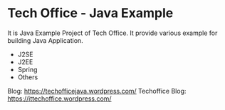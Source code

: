 # Tech Office - Java Example

It is Java Example Project of Tech Office. It provide various example for building Java Application.

* J2SE
* J2EE
* Spring 
* Others

Blog: https://techofficejava.wordpress.com/
Techoffice Blog: https://ittechoffice.wordpress.com/




